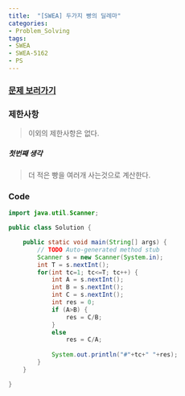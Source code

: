 ```yaml
---
title:  "[SWEA] 두가지 빵의 딜레마"
categories:
- Problem_Solving
tags:
- SWEA
- SWEA-5162
- PS
---
```


### [문제 보러가기](  https://swexpertacademy.com/main/code/problem/problemDetail.do?contestProbId=AWTaTDua3OoDFAVT&categoryId=AWTaTDua3OoDFAVT&categoryType=CODE )



### 제한사항

> 이외의 제한사항은 없다.

##### 첫번째 생각

> 더 적은 빵을 여러개 사는것으로 계산한다.



### Code

```java
import java.util.Scanner;

public class Solution {

	public static void main(String[] args) {
		// TODO Auto-generated method stub
		Scanner s = new Scanner(System.in);
		int T = s.nextInt();
		for(int tc=1; tc<=T; tc++) {
			int A = s.nextInt();
			int B = s.nextInt();
			int C = s.nextInt();
			int res = 0;
			if (A>B) {
				res = C/B;
			}
			else
				res = C/A;
			
			System.out.println("#"+tc+" "+res);
		}
	}

}

```

